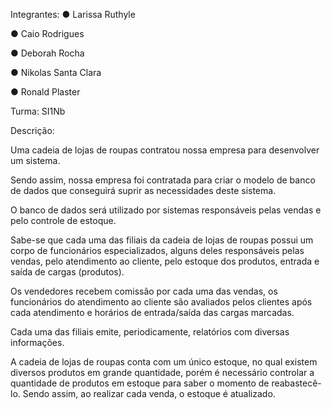 Integrantes:
● Larissa Ruthyle

● Caio Rodrigues

● Deborah Rocha

● Nikolas Santa Clara

● Ronald Plaster

Turma: SI1Nb

Descrição:

Uma cadeia de lojas de roupas contratou nossa empresa para desenvolver um sistema.

Sendo assim, nossa empresa foi contratada para criar o modelo de banco de dados que conseguirá suprir as necessidades deste sistema.

O banco de dados será utilizado por sistemas responsáveis pelas vendas e pelo controle de estoque.

Sabe-se que cada uma das filiais da cadeia de lojas de roupas possui um corpo de funcionários especializados, alguns deles responsáveis pelas vendas, pelo atendimento ao cliente, pelo estoque dos produtos, entrada e saída de cargas (produtos).

Os vendedores recebem comissão por cada uma das vendas, os funcionários do atendimento ao cliente são avaliados pelos clientes após cada atendimento e horários de entrada/saída das cargas marcadas.

Cada uma das filiais emite, periodicamente, relatórios com diversas informações.

A cadeia de lojas de roupas conta com um único estoque, no qual existem diversos produtos em grande quantidade, porém é necessário controlar a quantidade de produtos em estoque para saber o momento de reabastecê-lo. Sendo assim, ao realizar cada venda, o estoque é atualizado.
